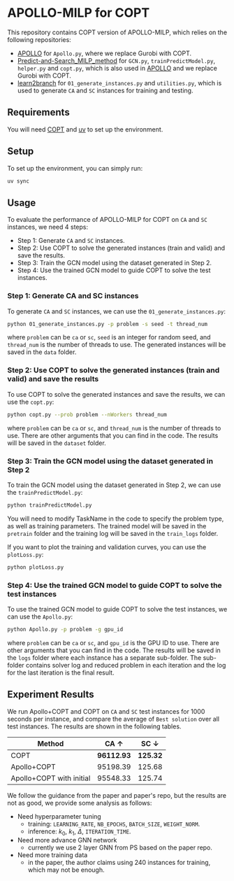 # APOLLO-MILP for COPT

This repository contains COPT version of APOLLO-MILP, which relies on the following repositories:

- [APOLLO](https://github.com/MIRALab-USTC/Apollo-MILP) for `Apollo.py`, where we replace Gurobi with COPT.
- [Predict-and-Search_MILP_method](https://github.com/sribdcn/Predict-and-Search_MILP_method) for `GCN.py`, `trainPredictModel.py`, `helper.py` and `copt.py`, which is also used in [APOLLO](https://github.com/MIRALab-USTC/Apollo-MILP) and we replace Gurobi with COPT.
- [learn2branch](https://github.com/ds4dm/learn2branch) for `01_generate_instances.py` and `utilities.py`, which is used to generate `CA` and `SC` instances for training and testing.

## Requirements

You will need [COPT](https://www.shanshu.ai/) and [uv](https://docs.astral.sh/uv/) to set up the environment.

## Setup

To set up the environment, you can simply run:

```bash
uv sync
```

## Usage

To evaluate the performance of APOLLO-MILP for COPT on `CA` and `SC` instances, we need 4 steps:

- Step 1: Generate `CA` and `SC` instances.
- Step 2: Use COPT to solve the generated instances (train and valid) and save the results.
- Step 3: Train the GCN model using the dataset generated in Step 2.
- Step 4: Use the trained GCN model to guide COPT to solve the test instances.

### Step 1: Generate CA and SC instances

To generate `CA` and `SC` instances, we can use the `01_generate_instances.py`:

```bash
python 01_generate_instances.py -p problem -s seed -t thread_num
```

where `problem` can be `ca` or `sc`, `seed` is an integer for random seed, and `thread_num` is the number of threads to use. The generated instances will be saved in the `data` folder.

### Step 2: Use COPT to solve the generated instances (train and valid) and save the results

To use COPT to solve the generated instances and save the results, we can use the `copt.py`:

```bash
python copt.py --prob problem --nWorkers thread_num
```

where `problem` can be `ca` or `sc`, and `thread_num` is the number of threads to use. There are other arguments that you can find in the code. The results will be saved in the `dataset` folder.

### Step 3: Train the GCN model using the dataset generated in Step 2

To train the GCN model using the dataset generated in Step 2, we can use the `trainPredictModel.py`:

```bash
python trainPredictModel.py
```

You will need to modify TaskName in the code to specify the problem type, as well as training parameters. The trained model will be saved in the `pretrain` folder and the training log will be saved in the `train_logs` folder.

If you want to plot the training and validation curves, you can use the `plotLoss.py`:

```bash
python plotLoss.py
```

### Step 4: Use the trained GCN model to guide COPT to solve the test instances

To use the trained GCN model to guide COPT to solve the test instances, we can use the `Apollo.py`:

```bash
python Apollo.py -p problem -g gpu_id
```

where `problem` can be `ca` or `sc`, and `gpu_id` is the GPU ID to use. There are other arguments that you can find in the code. The results will be saved in the `logs` folder where each instance has a separate sub-folder. The sub-folder contains solver log and reduced problem in each iteration and the log for the last iteration is the final result.

## Experiment Results

We run Apollo+COPT and COPT on `CA` and `SC` test instances for 1000 seconds per instance, and compare the average of `Best solution` over all test instances. The results are shown in the following tables.

| Method                   | CA $\uparrow$ | SC $\downarrow$ |
|--------------------------|---------------|-----------------|
| COPT                     |  **96112.93** |  **125.32**     |
| Apollo+COPT              |  95198.39     |  125.68         |
| Apollo+COPT with initial |  95548.33     |  125.74         |

We follow the guidance from the paper and paper's repo, but the results are not as good, we provide some analysis as follows:

- Need hyperparameter tuning
    - training: `LEARNING_RATE`, `NB_EPOCHS`, `BATCH_SIZE`, `WEIGHT_NORM`.
    - inference: $k_0$, $k_1$, $\Delta$, `ITERATION_TIME`.
- Need more advance GNN network
    - currently we use 2 layer GNN from PS based on the paper repo.
- Need more training data
    - in the paper, the author claims using 240 instances for training, which may not be enough.


